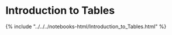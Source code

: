 Introduction to Tables
=====================

{% include "../../../notebooks-html/Introduction_to_Tables.html" %}


